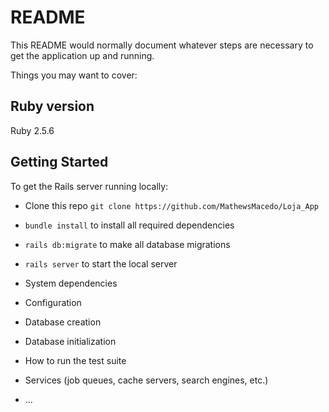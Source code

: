 # README

This README would normally document whatever steps are necessary to get the
application up and running.

Things you may want to cover:

## Ruby version

  Ruby 2.5.6
  
## Getting Started
To get the Rails server running locally:

* Clone this repo ```git clone https://github.com/MathewsMacedo/Loja_App```
* ```bundle install``` to install all required dependencies
* ```rails db:migrate``` to make all database migrations
* ```rails server``` to start the local server


* System dependencies

* Configuration

* Database creation

* Database initialization

* How to run the test suite

* Services (job queues, cache servers, search engines, etc.)

* ...
